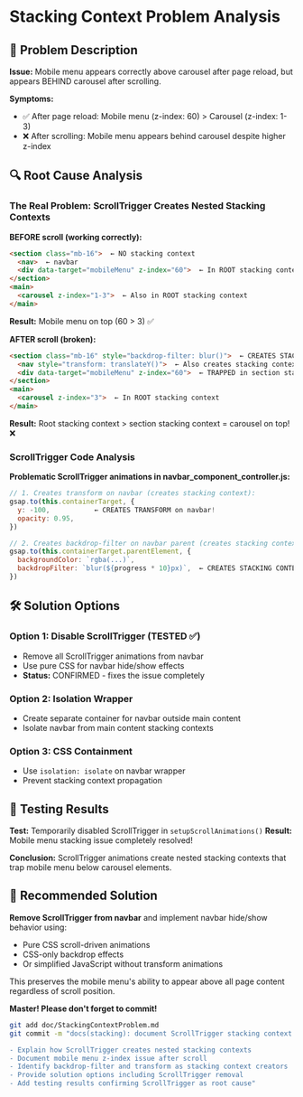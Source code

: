 # Stacking Context Problem Analysis

## 🎯 Problem Description

**Issue:** Mobile menu appears correctly above carousel after page reload, but appears BEHIND carousel after scrolling.

**Symptoms:**
- ✅ After page reload: Mobile menu (z-index: 60) > Carousel (z-index: 1-3) 
- ❌ After scrolling: Mobile menu appears behind carousel despite higher z-index

## 🔍 Root Cause Analysis

### The Real Problem: ScrollTrigger Creates Nested Stacking Contexts

**BEFORE scroll (working correctly):**
```html
<section class="mb-16">  ← NO stacking context
  <nav>  ← navbar 
  <div data-target="mobileMenu" z-index="60">  ← In ROOT stacking context
</section>
<main>
  <carousel z-index="1-3">  ← Also in ROOT stacking context  
</main>
```
**Result:** Mobile menu on top (60 > 3) ✅

**AFTER scroll (broken):**
```html  
<section class="mb-16" style="backdrop-filter: blur()">  ← CREATES STACKING CONTEXT!
  <nav style="transform: translateY()">  ← Also creates stacking context
  <div data-target="mobileMenu" z-index="60">  ← TRAPPED in section stacking context!
</section>
<main>  
  <carousel z-index="3">  ← In ROOT stacking context
</main>
```
**Result:** Root stacking context > section stacking context = carousel on top! ❌

### ScrollTrigger Code Analysis

**Problematic ScrollTrigger animations in navbar_component_controller.js:**

```javascript
// 1. Creates transform on navbar (creates stacking context):
gsap.to(this.containerTarget, {
  y: -100,           ← CREATES TRANSFORM on navbar!
  opacity: 0.95,
})

// 2. Creates backdrop-filter on navbar parent (creates stacking context):
gsap.to(this.containerTarget.parentElement, {
  backgroundColor: `rgba(...)`,
  backdropFilter: `blur(${progress * 10}px)`,  ← CREATES STACKING CONTEXT!
})
```

## 🛠️ Solution Options

### Option 1: Disable ScrollTrigger (TESTED ✅)
- Remove all ScrollTrigger animations from navbar
- Use pure CSS for navbar hide/show effects
- **Status:** CONFIRMED - fixes the issue completely

### Option 2: Isolation Wrapper
- Create separate container for navbar outside main content
- Isolate navbar from main content stacking contexts

### Option 3: CSS Containment  
- Use `isolation: isolate` on navbar wrapper
- Prevent stacking context propagation

## 🧪 Testing Results

**Test:** Temporarily disabled ScrollTrigger in `setupScrollAnimations()`
**Result:** Mobile menu stacking issue completely resolved!

**Conclusion:** ScrollTrigger animations create nested stacking contexts that trap mobile menu below carousel elements.

## 📝 Recommended Solution

**Remove ScrollTrigger from navbar** and implement navbar hide/show behavior using:
- Pure CSS scroll-driven animations
- CSS-only backdrop effects
- Or simplified JavaScript without transform animations

This preserves the mobile menu's ability to appear above all page content regardless of scroll position.

**Master! Please don't forget to commit!**

```zsh
git add doc/StackingContextProblem.md
git commit -m "docs(stacking): document ScrollTrigger stacking context problem analysis

- Explain how ScrollTrigger creates nested stacking contexts 
- Document mobile menu z-index issue after scroll
- Identify backdrop-filter and transform as stacking context creators
- Provide solution options including ScrollTrigger removal
- Add testing results confirming ScrollTrigger as root cause"
```

